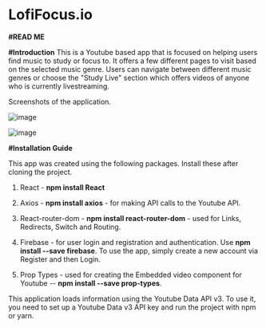 # LofiFocus.io

**#READ ME**

**#Introduction**
This is a Youtube based app that is focused on helping users find music to study or focus to.
It offers a few different pages to visit based on the selected music genre. Users can navigate between different music genres or choose the "Study Live" section which offers videos of anyone who is currently livestreaming. 

Screenshots of the application.

![image](https://user-images.githubusercontent.com/76694402/125972861-a080044e-f9a0-477f-b83c-8b15b1bb23d2.png)

![image](https://user-images.githubusercontent.com/76694402/126063121-14d96114-c6cd-4526-945b-b5979ebbea09.png)



**#Installation Guide**

This app was created using the following packages. Install these after cloning the project.

1. React - **npm install React**
2. Axios - **npm install axios** - for making API calls to the Youtube API.
3. React-router-dom - **npm install react-router-dom** - used for Links, Redirects, Switch and Routing.
4. Firebase - for user login and registration and authentication. Use  **npm install --save firebase**.
To use the app, simply create a new account via Register and then Login.

6. Prop Types - used for creating the Embedded video component for Youtube  -- **npm install --save prop-types**.

This application loads information using the Youtube Data API v3.
To use it, you need to set up a Youtube Data v3 API key and run the project with npm or yarn.
